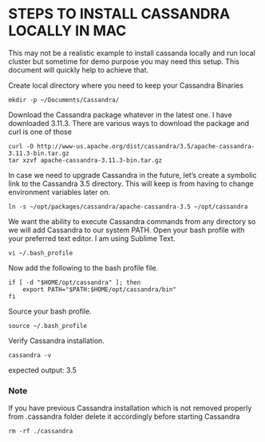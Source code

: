 # STEPS TO INSTALL CASSANDRA LOCALLY IN MAC

This may not be a realistic example to install cassanda locally and run local cluster but sometime for demo purpose you may need this setup. This document will quickly help to achieve that.

Create local directory where you need to keep your Cassandra Binaries

    mkdir -p ~/Documents/Cassandra/


Download the Cassandra package whatever in the latest one. I have downloaded 3.11.3. There are various ways to download the package and curl is one of those

    curl -O http://www-us.apache.org/dist/cassandra/3.5/apache-cassandra-3.11.3-bin.tar.gz
    tar xzvf apache-cassandra-3.11.3-bin.tar.gz


In case we need to upgrade Cassandra in the future, let’s create a symbolic link to the Cassandra 3.5 directory. This will keep is from having to change environment variables later on.

    ln -s ~/opt/packages/cassandra/apache-cassandra-3.5 ~/opt/cassandra


We want the ability to execute Cassandra commands from any directory so we will add Cassandra to our system PATH. Open your bash profile with your preferred text editor. I am using Sublime Text.

    vi ~/.bash_profile


Now add the following to the bash profile file.

    if [ -d "$HOME/opt/cassandra" ]; then
        export PATH="$PATH:$HOME/opt/cassandra/bin"
    fi


Source your bash profile.

    source ~/.bash_profile


Verify Cassandra installation.

    cassandra -v
expected output:
3.5


### Note
If you have previous Cassandra installation which is not removed properly from .cassandra folder delete it accordingly before starting Cassandra

    rm -rf ./cassandra
